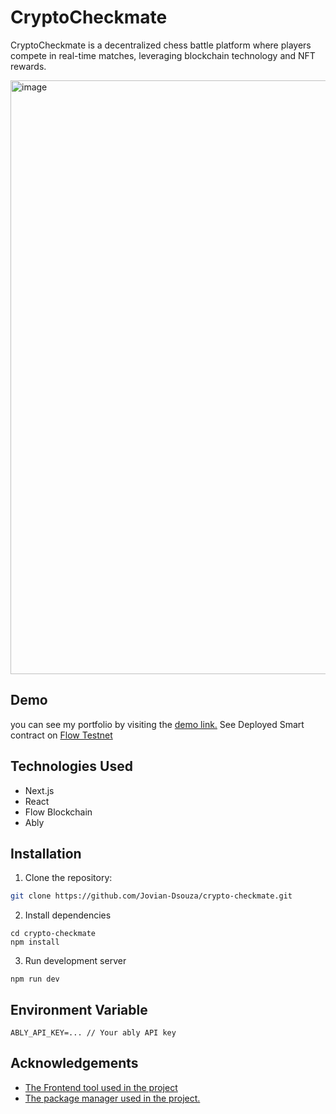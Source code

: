 

# CryptoCheckmate

CryptoCheckmate is a decentralized chess battle platform where players compete in real-time matches, leveraging blockchain technology and NFT rewards.

<img width="950" alt="image" src="https://github.com/user-attachments/assets/c0a96c6c-79be-4b6f-ba64-34f5fd8f9b27" />





## Demo
you can see my portfolio by visiting the [demo link.](https://crypto-checkmate.vercel.app/)
See Deployed Smart contract on [Flow Testnet](https://flow-view-source.com/testnet/account/0xed4dad55d4060467)



## Technologies Used

- Next.js
- React
- Flow Blockchain
- Ably

## Installation

1. Clone the repository:

```bash
git clone https://github.com/Jovian-Dsouza/crypto-checkmate.git
```

2. Install dependencies
```
cd crypto-checkmate
npm install
```

3. Run development server
```
npm run dev
```

## Environment Variable
```
ABLY_API_KEY=... // Your ably API key
```

## Acknowledgements

 - [The Frontend tool used in the project](https://react.dev/)
 - [The package manager used in the project.](https://www.npmjs.com/)

